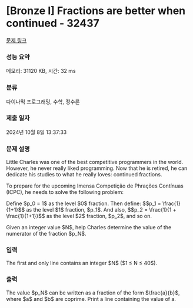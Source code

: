 # [Bronze I] Fractions are better when continued - 32437 

[문제 링크](https://www.acmicpc.net/problem/32437) 

### 성능 요약

메모리: 31120 KB, 시간: 32 ms

### 분류

다이나믹 프로그래밍, 수학, 정수론

### 제출 일자

2024년 10월 8일 13:37:33

### 문제 설명

<p>Little Charles was one of the best competitive programmers in the world. However, he never really liked programming. Now that he is retired, he can dedicate his studies to what he really loves: continued fractions.</p>

<p>To prepare for the upcoming Imensa Competição de Phrações Contínuas (ICPC), he needs to solve the following problem:</p>

<p>Define $p_0 = 1$ as the level $0$ fraction. Then define: $$p_1 = \frac{1}{1+1}$$ as the level $1$ fraction, $p_1$. And also, $$p_2 = \frac{1}{1 + \frac{1}{1+1}}$$ as the level $2$ fraction, $p_2$, and so on.</p>

<p>Given an integer value $N$, help Charles determine the value of the numerator of the fraction $p_N$.</p>

### 입력 

 <p>The first and only line contains an integer $N$ ($1 ≤ N ≤ 40$).</p>

### 출력 

 <p>The value $p_N$ can be written as a fraction of the form $\frac{a}{b}$, where $a$ and $b$ are coprime. Print a line containing the value of a.</p>

